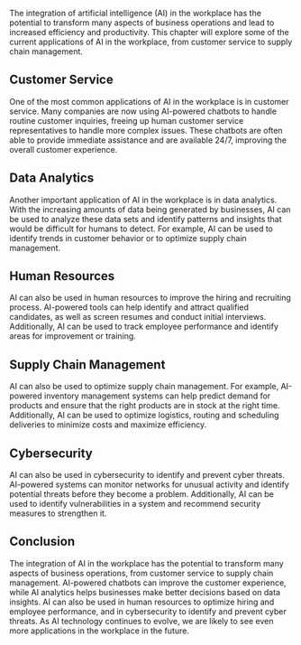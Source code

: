
The integration of artificial intelligence (AI) in the workplace has the potential to transform many aspects of business operations and lead to increased efficiency and productivity. This chapter will explore some of the current applications of AI in the workplace, from customer service to supply chain management.

Customer Service
----------------

One of the most common applications of AI in the workplace is in customer service. Many companies are now using AI-powered chatbots to handle routine customer inquiries, freeing up human customer service representatives to handle more complex issues. These chatbots are often able to provide immediate assistance and are available 24/7, improving the overall customer experience.

Data Analytics
--------------

Another important application of AI in the workplace is in data analytics. With the increasing amounts of data being generated by businesses, AI can be used to analyze these data sets and identify patterns and insights that would be difficult for humans to detect. For example, AI can be used to identify trends in customer behavior or to optimize supply chain management.

Human Resources
---------------

AI can also be used in human resources to improve the hiring and recruiting process. AI-powered tools can help identify and attract qualified candidates, as well as screen resumes and conduct initial interviews. Additionally, AI can be used to track employee performance and identify areas for improvement or training.

Supply Chain Management
-----------------------

AI can also be used to optimize supply chain management. For example, AI-powered inventory management systems can help predict demand for products and ensure that the right products are in stock at the right time. Additionally, AI can be used to optimize logistics, routing and scheduling deliveries to minimize costs and maximize efficiency.

Cybersecurity
-------------

AI can also be used in cybersecurity to identify and prevent cyber threats. AI-powered systems can monitor networks for unusual activity and identify potential threats before they become a problem. Additionally, AI can be used to identify vulnerabilities in a system and recommend security measures to strengthen it.

Conclusion
----------

The integration of AI in the workplace has the potential to transform many aspects of business operations, from customer service to supply chain management. AI-powered chatbots can improve the customer experience, while AI analytics helps businesses make better decisions based on data insights. AI can also be used in human resources to optimize hiring and employee performance, and in cybersecurity to identify and prevent cyber threats. As AI technology continues to evolve, we are likely to see even more applications in the workplace in the future.
